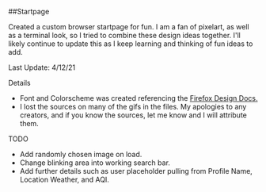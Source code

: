 ##Startpage

Created a custom browser startpage for fun. I am a fan of pixelart, as well as a terminal look, so I tried to combine these design ideas together. I'll likely continue to update this as I keep learning and thinking of fun ideas to add.

Last Update: 4/12/21

Details

- Font and Colorscheme was created referencing the [Firefox Design Docs.](https://design.firefox.com/photon/visuals/color.html#red)
- I lost the sources on many of the gifs in the files. My apologies to any creators, and if you know the sources, let me know and I will attribute them.

TODO

- Add randomly chosen image on load.
- Change blinking area into working search bar.
- Add further details such as user placeholder pulling from Profile Name, Location Weather, and AQI.
